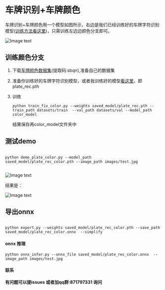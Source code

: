 # 车牌识别+车牌颜色

车牌识别+车牌颜色用一个模型如图所示，右边是我们已经训练好的车牌字符识别模型([训练方法看这里](https://github.com/we0091234/crnn_plate_recognition))，只需训练左边边颜色分支即可。

![Image text](image/{HS41Z{]@FEW[Y2$5544}PE.png)

## 训练颜色分支

1. 下载[车牌颜色数据集](https://pan.baidu.com/s/1YtuYQUtqtmKrQmbpmvMayw)(提取码:sbqn),准备自己的数据集
2. 准备你训练好的车牌字符识别模型，或者我训练好的模型[看这里](https://github.com/we0091234/crnn_plate_recognition)，即plate_rec.pth
3. 训练

   ```
   python train_fix_color.py --weights saved_model/plate_rec.pth --train_path datasets/train  --val_path datasets/val --model_path color_model

   ```

   结果保存再color_model文件夹中

## 测试demo

```

python demo_plate_color.py --model_path saved_model/plate_rec_color.pth --image_path images/test.jpg
     
```

![Image text](images/test.jpg)

结果是：

![Image text](image/MTB3~_56`JL4Y8905MQU()T.png)

## 导出onnx

```

python export.py --weights saved_model/plate_rec_color.pth --save_path saved_model/plate_rec_color.onnx  --simplify

```

#### onnx 推理

```
python onnx_infer.py --onnx_file saved_model/plate_rec_color.onnx  --image_path images/test.jpg
```

#### 联系

**有问题可以提issues 或者加qq群:871797331 询问**